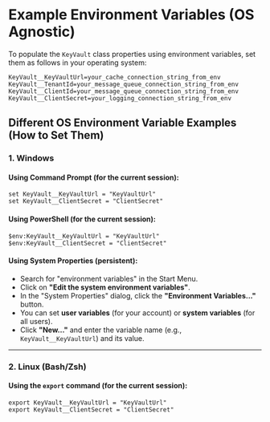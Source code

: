 
# Example Environment Variables (OS Agnostic)

To populate the `KeyVault` class properties using environment variables, set them as follows in your operating system:

```
KeyVault__KeyVaultUrl=your_cache_connection_string_from_env  
KeyVault__TenantId=your_message_queue_connection_string_from_env 
KeyVault__ClientId=your_message_queue_connection_string_from_env  
KeyVault__ClientSecret=your_logging_connection_string_from_env  
```


## Different OS Environment Variable Examples (How to Set Them)

### 1. **Windows**

#### Using Command Prompt (for the current session):
```
set KeyVault__KeyVaultUrl = "KeyVaultUrl"
set KeyVault__ClientSecret = "ClientSecret" 
```

#### Using PowerShell (for the current session):
```
$env:KeyVault__KeyVaultUrl = "KeyVaultUrl"  
$env:KeyVault__ClientSecret = "ClientSecret"  
```

#### Using System Properties (persistent):
- Search for "environment variables" in the Start Menu.
- Click on **"Edit the system environment variables"**.
- In the "System Properties" dialog, click the **"Environment Variables..."** button.
- You can set **user variables** (for your account) or **system variables** (for all users).
- Click **"New..."** and enter the variable name (e.g., `KeyVault__KeyVaultUrl`) and its value.

---

### 2. **Linux (Bash/Zsh)**

#### Using the `export` command (for the current session):
```
export KeyVault__KeyVaultUrl = "KeyVaultUrl" 
export KeyVault__ClientSecret = "ClientSecret"  
```
